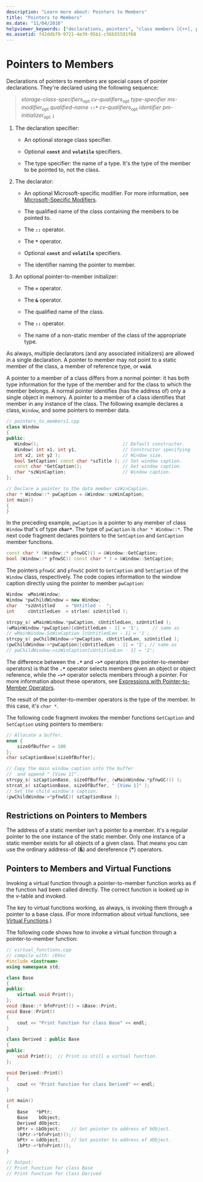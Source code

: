 ```yaml
---
description: "Learn more about: Pointers to Members"
title: "Pointers to Members"
ms.date: "11/04/2016"
helpviewer_keywords: ["declarations, pointers", "class members [C++], pointers to", "pointers, to members", "members [C++], pointers to", "pointers, declarations"]
ms.assetid: f42ddb79-9721-4e39-95b1-c56b55591f68
---
```

# Pointers to Members

Declarations of pointers to members are special cases of pointer declarations.  They're declared using the following sequence:

> *storage-class-specifiers*<sub>opt</sub> *cv-qualifiers*<sub>opt</sub> *type-specifier* *ms-modifier*<sub>opt</sub> *qualified-name* **`::*`** *cv-qualifiers*<sub>opt</sub> *identifier* *pm-initializer*<sub>opt</sub> **`;`**

1. The declaration specifier:

   - An optional storage class specifier.

   - Optional **`const`** and **`volatile`** specifiers.

   - The type specifier: the name of a type. It's the type of the member to be pointed to, not the class.

1. The declarator:

   - An optional Microsoft-specific modifier. For more information, see [Microsoft-Specific Modifiers](../cpp/microsoft-specific-modifiers.md).

   - The qualified name of the class containing the members to be pointed to.

   - The __`::`__ operator.

   - The __`*`__ operator.

   - Optional **`const`** and **`volatile`** specifiers.

   - The identifier naming the pointer to member.

1. An optional pointer-to-member initializer:

   - The **`=`** operator.

   - The **`&`** operator.

   - The qualified name of the class.

   - The __`::`__ operator.

   - The name of a non-static member of the class of the appropriate type.

As always, multiple declarators (and any associated initializers) are allowed in a single declaration. A pointer to member may not point to a static member of the class, a member of reference type, or **`void`**.

A pointer to a member of a class differs from a normal pointer: it has both type information for the type of the member and for the class to which the member belongs. A normal pointer identifies (has the address of) only a single object in memory. A pointer to a member of a class identifies that member in any instance of the class. The following example declares a class, `Window`, and some pointers to member data.

```cpp
// pointers_to_members1.cpp
class Window
{
public:
   Window();                               // Default constructor.
   Window( int x1, int y1,                 // Constructor specifying
   int x2, int y2 );                       // Window size.
   bool SetCaption( const char *szTitle ); // Set window caption.
   const char *GetCaption();               // Get window caption.
   char *szWinCaption;                     // Window caption.
};

// Declare a pointer to the data member szWinCaption.
char * Window::* pwCaption = &Window::szWinCaption;
int main()
{
}
```

In the preceding example, `pwCaption` is a pointer to any member of class `Window` that's of type **`char*`**. The type of `pwCaption` is `char * Window::*`. The next code fragment declares pointers to the `SetCaption` and `GetCaption` member functions.

```cpp
const char * (Window::* pfnwGC)() = &Window::GetCaption;
bool (Window::* pfnwSC)( const char * ) = &Window::SetCaption;
```

The pointers `pfnwGC` and `pfnwSC` point to `GetCaption` and `SetCaption` of the `Window` class, respectively. The code copies information to the window caption directly using the pointer to member `pwCaption`:

```cpp
Window  wMainWindow;
Window *pwChildWindow = new Window;
char   *szUntitled    = "Untitled -  ";
int     cUntitledLen  = strlen( szUntitled );

strcpy_s( wMainWindow.*pwCaption, cUntitledLen, szUntitled );
(wMainWindow.*pwCaption)[cUntitledLen - 1] = '1';     // same as
// wMainWindow.SzWinCaption [cUntitledLen - 1] = '1';
strcpy_s( pwChildWindow->*pwCaption, cUntitledLen, szUntitled );
(pwChildWindow->*pwCaption)[cUntitledLen - 1] = '2'; // same as
// pwChildWindow->szWinCaption[cUntitledLen - 1] = '2';
```

The difference between the **`.*`** and **`->*`** operators (the pointer-to-member operators) is that the **`.*`** operator selects members given an object or object reference, while the **`->*`** operator selects members through a pointer. For more information about these operators, see [Expressions with Pointer-to-Member Operators](../cpp/pointer-to-member-operators-dot-star-and-star.md).

The result of the pointer-to-member operators is the type of the member. In this case, it's `char *`.

The following code fragment invokes the member functions `GetCaption` and `SetCaption` using pointers to members:

```cpp
// Allocate a buffer.
enum {
    sizeOfBuffer = 100
};
char szCaptionBase[sizeOfBuffer];

// Copy the main window caption into the buffer
//  and append " [View 1]".
strcpy_s( szCaptionBase, sizeOfBuffer, (wMainWindow.*pfnwGC)() );
strcat_s( szCaptionBase, sizeOfBuffer, " [View 1]" );
// Set the child window's caption.
(pwChildWindow->*pfnwSC)( szCaptionBase );
```

## Restrictions on Pointers to Members

The address of a static member isn't a pointer to a member. It's a regular pointer to the one instance of the static member. Only one instance of a static member exists for all objects of a given class. That means you can use the ordinary address-of (**&**) and dereference (<strong>\*</strong>) operators.

## Pointers to Members and Virtual Functions

Invoking a virtual function through a pointer-to-member function works as if the function had been called directly. The correct function is looked up in the v-table and invoked.

The key to virtual functions working, as always, is invoking them through a pointer to a base class. (For more information about virtual functions, see [Virtual Functions](../cpp/virtual-functions.md).)

The following code shows how to invoke a virtual function through a pointer-to-member function:

```cpp
// virtual_functions.cpp
// compile with: /EHsc
#include <iostream>
using namespace std;

class Base
{
public:
    virtual void Print();
};
void (Base::* bfnPrint)() = &Base::Print;
void Base::Print()
{
    cout << "Print function for class Base" << endl;
}

class Derived : public Base
{
public:
    void Print();  // Print is still a virtual function.
};

void Derived::Print()
{
    cout << "Print function for class Derived" << endl;
}

int main()
{
    Base   *bPtr;
    Base    bObject;
    Derived dObject;
    bPtr = &bObject;    // Set pointer to address of bObject.
    (bPtr->*bfnPrint)();
    bPtr = &dObject;    // Set pointer to address of dObject.
    (bPtr->*bfnPrint)();
}

// Output:
// Print function for class Base
// Print function for class Derived
```
